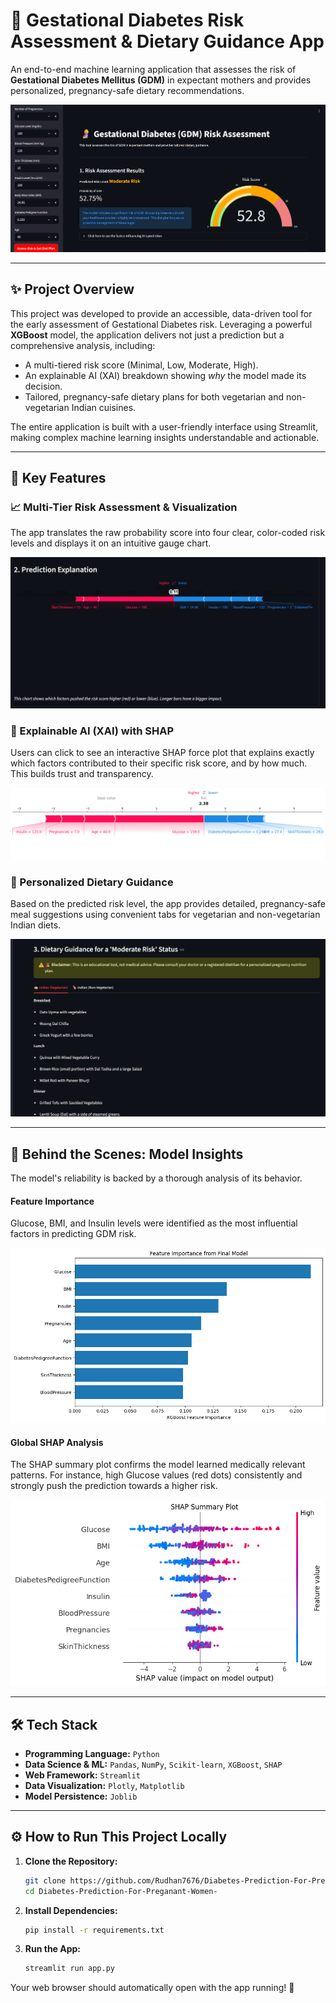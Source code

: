 # 🤰 Gestational Diabetes Risk Assessment & Dietary Guidance App

An end-to-end machine learning application that assesses the risk of **Gestational Diabetes Mellitus (GDM)** in expectant mothers and provides personalized, pregnancy-safe dietary recommendations.

![Main Application Dashboard](./assets/app_dashboard%201.png)

---

## ✨ Project Overview

This project was developed to provide an accessible, data-driven tool for the early assessment of Gestational Diabetes risk. Leveraging a powerful **XGBoost** model, the application delivers not just a prediction but a comprehensive analysis, including:

-   A multi-tiered risk score (Minimal, Low, Moderate, High).
-   An explainable AI (XAI) breakdown showing *why* the model made its decision.
-   Tailored, pregnancy-safe dietary plans for both vegetarian and non-vegetarian Indian cuisines.

The entire application is built with a user-friendly interface using Streamlit, making complex machine learning insights understandable and actionable.

---

## 🎯 Key Features

### 📈 Multi-Tier Risk Assessment & Visualization
The app translates the raw probability score into four clear, color-coded risk levels and displays it on an intuitive gauge chart.

![Risk Score Gauge](./assets/app_dashboard%202.png)

### 🤖 Explainable AI (XAI) with SHAP
Users can click to see an interactive SHAP force plot that explains exactly which factors contributed to their specific risk score, and by how much. This builds trust and transparency.

![SHAP Force Plot Explanation](./assets/shap_force_plot.png)

### 🥗 Personalized Dietary Guidance
Based on the predicted risk level, the app provides detailed, pregnancy-safe meal suggestions using convenient tabs for vegetarian and non-vegetarian Indian diets.

![Dietary Guidance Tabs](./assets/dietary_guidance.png)

---

## 🔬 Behind the Scenes: Model Insights

The model's reliability is backed by a thorough analysis of its behavior.

#### Feature Importance
Glucose, BMI, and Insulin levels were identified as the most influential factors in predicting GDM risk.

![Feature Importance Plot](./assets/feature_importance.png)

#### Global SHAP Analysis
The SHAP summary plot confirms the model learned medically relevant patterns. For instance, high Glucose values (red dots) consistently and strongly push the prediction towards a higher risk.

![SHAP Summary Plot](./assets/shap_summary_plot.png)

---

## 🛠️ Tech Stack

-   **Programming Language:** `Python`
-   **Data Science & ML:** `Pandas`, `NumPy`, `Scikit-learn`, `XGBoost`, `SHAP`
-   **Web Framework:** `Streamlit`
-   **Data Visualization:** `Plotly`, `Matplotlib`
-   **Model Persistence:** `Joblib`

---

## ⚙️ How to Run This Project Locally

1.  **Clone the Repository:**
    ```bash
    git clone https://github.com/Rudhan7676/Diabetes-Prediction-For-Preganant-Women-.git
    cd Diabetes-Prediction-For-Preganant-Women-
    ```

2.  **Install Dependencies:**
    ```bash
    pip install -r requirements.txt
    ```

3.  **Run the App:**
    ```bash
    streamlit run app.py
    ```

Your web browser should automatically open with the app running! 🎉
